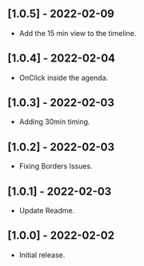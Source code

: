 ## [1.0.5] - 2022-02-09

* Add the 15 min view to the timeline.
## [1.0.4] - 2022-02-04

* OnClick inside the agenda.

## [1.0.3] - 2022-02-03

* Adding 30min timing.


## [1.0.2] - 2022-02-03

* Fixing Borders Issues.

## [1.0.1] - 2022-02-03

* Update Readme.

## [1.0.0] - 2022-02-02

* Initial release.
